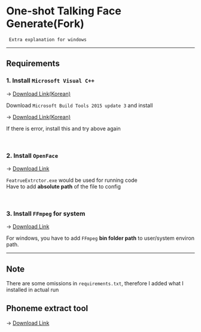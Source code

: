 # One-shot Talking Face Generate(Fork)

```
 Extra explanation for windows
```

---
## Requirements

### 1. Install `Microsoft Visual C++`
→ [Download Link(Korean)](https://visualstudio.microsoft.com/ko/vs/older-downloads/)

Download `Microsoft Build Tools 2015 update 3` and install

→ [Download Link(Korean)](https://www.microsoft.com/ko-KR/download/confirmation.aspx?id=48159)  

<!-- For me, I installed `Visual Studio Community` and installed `C++ tools` -->
If there is error, install this and try above again

</br>

### 2. Install `OpenFace`

→ [Download Link](https://github.com/TadasBaltrusaitis/OpenFace/wiki/Windows-Installation)  

`FeatrueExtrctor.exe` would be used for running code  
Have to add **absolute path** of the file to config

</br>

### 3. Install `FFmpeg` for system

→ [Download Link](https://ffmpeg.org/download.html)

For windows, you have to add `FFmpeg` **bin folder path** to user/system environ path.

---
## Note
There are some omissions in `requirements.txt`, therefore I added what I installed in actual run

## Phoneme extract tool
→ [Download Link](https://cmusphinx.github.io/wiki/phonemerecognition/)
